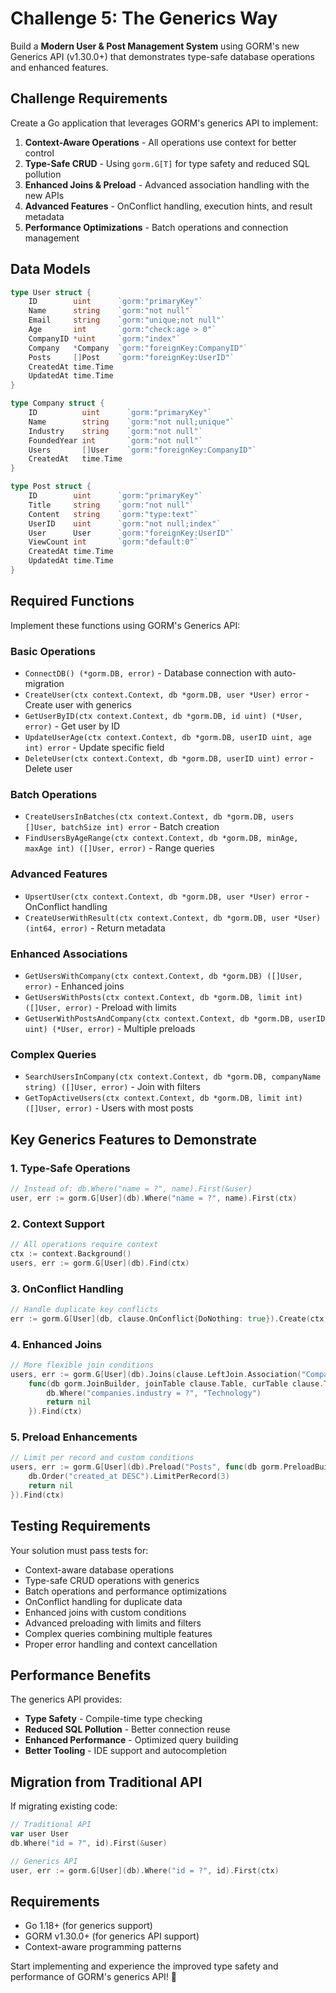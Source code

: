 # Challenge 5: The Generics Way

Build a **Modern User & Post Management System** using GORM's new Generics API (v1.30.0+) that demonstrates type-safe database operations and enhanced features.

## Challenge Requirements

Create a Go application that leverages GORM's generics API to implement:

1. **Context-Aware Operations** - All operations use context for better control
2. **Type-Safe CRUD** - Using `gorm.G[T]` for type safety and reduced SQL pollution
3. **Enhanced Joins & Preload** - Advanced association handling with the new APIs
4. **Advanced Features** - OnConflict handling, execution hints, and result metadata
5. **Performance Optimizations** - Batch operations and connection management

## Data Models

```go
type User struct {
    ID        uint      `gorm:"primaryKey"`
    Name      string    `gorm:"not null"`
    Email     string    `gorm:"unique;not null"`
    Age       int       `gorm:"check:age > 0"`
    CompanyID *uint     `gorm:"index"`
    Company   *Company  `gorm:"foreignKey:CompanyID"`
    Posts     []Post    `gorm:"foreignKey:UserID"`
    CreatedAt time.Time
    UpdatedAt time.Time
}

type Company struct {
    ID          uint      `gorm:"primaryKey"`
    Name        string    `gorm:"not null;unique"`
    Industry    string    `gorm:"not null"`
    FoundedYear int       `gorm:"not null"`
    Users       []User    `gorm:"foreignKey:CompanyID"`
    CreatedAt   time.Time
}

type Post struct {
    ID        uint      `gorm:"primaryKey"`
    Title     string    `gorm:"not null"`
    Content   string    `gorm:"type:text"`
    UserID    uint      `gorm:"not null;index"`
    User      User      `gorm:"foreignKey:UserID"`
    ViewCount int       `gorm:"default:0"`
    CreatedAt time.Time
    UpdatedAt time.Time
}
```

## Required Functions

Implement these functions using GORM's Generics API:

### Basic Operations
- `ConnectDB() (*gorm.DB, error)` - Database connection with auto-migration
- `CreateUser(ctx context.Context, db *gorm.DB, user *User) error` - Create user with generics
- `GetUserByID(ctx context.Context, db *gorm.DB, id uint) (*User, error)` - Get user by ID
- `UpdateUserAge(ctx context.Context, db *gorm.DB, userID uint, age int) error` - Update specific field
- `DeleteUser(ctx context.Context, db *gorm.DB, userID uint) error` - Delete user

### Batch Operations
- `CreateUsersInBatches(ctx context.Context, db *gorm.DB, users []User, batchSize int) error` - Batch creation
- `FindUsersByAgeRange(ctx context.Context, db *gorm.DB, minAge, maxAge int) ([]User, error)` - Range queries

### Advanced Features
- `UpsertUser(ctx context.Context, db *gorm.DB, user *User) error` - OnConflict handling
- `CreateUserWithResult(ctx context.Context, db *gorm.DB, user *User) (int64, error)` - Return metadata

### Enhanced Associations
- `GetUsersWithCompany(ctx context.Context, db *gorm.DB) ([]User, error)` - Enhanced joins
- `GetUsersWithPosts(ctx context.Context, db *gorm.DB, limit int) ([]User, error)` - Preload with limits
- `GetUserWithPostsAndCompany(ctx context.Context, db *gorm.DB, userID uint) (*User, error)` - Multiple preloads

### Complex Queries
- `SearchUsersInCompany(ctx context.Context, db *gorm.DB, companyName string) ([]User, error)` - Join with filters
- `GetTopActiveUsers(ctx context.Context, db *gorm.DB, limit int) ([]User, error)` - Users with most posts

## Key Generics Features to Demonstrate

### 1. Type-Safe Operations
```go
// Instead of: db.Where("name = ?", name).First(&user)
user, err := gorm.G[User](db).Where("name = ?", name).First(ctx)
```

### 2. Context Support
```go
// All operations require context
ctx := context.Background()
users, err := gorm.G[User](db).Find(ctx)
```

### 3. OnConflict Handling
```go
// Handle duplicate key conflicts
err := gorm.G[User](db, clause.OnConflict{DoNothing: true}).Create(ctx, &user)
```

### 4. Enhanced Joins
```go
// More flexible join conditions
users, err := gorm.G[User](db).Joins(clause.LeftJoin.Association("Company"), 
    func(db gorm.JoinBuilder, joinTable clause.Table, curTable clause.Table) error {
        db.Where("companies.industry = ?", "Technology")
        return nil
    }).Find(ctx)
```

### 5. Preload Enhancements
```go
// Limit per record and custom conditions
users, err := gorm.G[User](db).Preload("Posts", func(db gorm.PreloadBuilder) error {
    db.Order("created_at DESC").LimitPerRecord(3)
    return nil
}).Find(ctx)
```

## Testing Requirements

Your solution must pass tests for:
- Context-aware database operations
- Type-safe CRUD operations with generics
- Batch operations and performance optimizations
- OnConflict handling for duplicate data
- Enhanced joins with custom conditions
- Advanced preloading with limits and filters
- Complex queries combining multiple features
- Proper error handling and context cancellation

## Performance Benefits

The generics API provides:
- **Type Safety** - Compile-time type checking
- **Reduced SQL Pollution** - Better connection reuse
- **Enhanced Performance** - Optimized query building
- **Better Tooling** - IDE support and autocompletion

## Migration from Traditional API

If migrating existing code:
```go
// Traditional API
var user User
db.Where("id = ?", id).First(&user)

// Generics API
user, err := gorm.G[User](db).Where("id = ?", id).First(ctx)
```

## Requirements

- Go 1.18+ (for generics support)
- GORM v1.30.0+ (for generics API support)
- Context-aware programming patterns

Start implementing and experience the improved type safety and performance of GORM's generics API! 🚀 